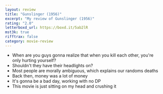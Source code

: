 ```yaml
---
layout: review
title: "Gunslinger (1956)"
excerpt: "My review of Gunslinger (1956)"
rating: "2.0"
letterboxd_url: https://boxd.it/5ab2lR
mst3k: true
rifftrax: false
category: movie-review
---
```


- When are you guys gonna realize that when you kill each other, you're only hurting yourself?
- Shouldn't they have their headlights on?
- Most people are morally ambiguous, which explains our randoms deaths
- Back then, money was a lot of money
- It's gonna be a bad day, working with no DP
- This movie is just sitting on my head and crushing it
